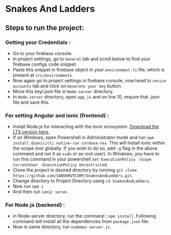 # Snakes And Ladders
## Steps to run the project:

### Getting your Credentials :
* Go to your firebase console.
* In project settings, go to ```General``` tab and scroll below to find your firebase configs code snippet.
* Paste this snippet in firebase object in your ```environment.ts``` file, which is present at ```src/environments```.
* Now again go to project settings in firebase console, now head to ```sevice accounts``` tab and click on ```Generate your key``` button.
* Move this key/.json file in ```Node-server``` directory.
* In ```Node-server``` directory, open ```app.js``` and on line 10, require that .json file and save this.

### For setting Angular and ionic (frontend) :
* Install Node.js for interacting with the Ionic ecosystem. [Download the LTS version here.](https://nodejs.org/en/)
* If on Windows, open Powershell in Administrator mode and run ```npm install @ionic/cli native-run cordova-res```. This will install ionic within the scope (not globally. If you wish to do so, add ```-g``` flag in the above command and run it as ```sudo``` or as root user).
In Windows, you have to run this command in your powershell ```Set-ExecutionPolicy -Scope CurrentUser -ExecutionPolicy Unrestricted```.
* Clone the project in desired directory by running ```git clone https://github.com/SANSKRUTCORP/SnakesAndLadders.git```.
* Change directory to Project Directory using ```cd SnakesAndLadders```.
* Now run ```npm i```
* And then run ```ionic serve``` .

### For Node.js (backend) :
* in Node-server directory, run the command : ```npm install```. Following command will install all the dependencies from ```package.json``` file.
* Now in same directory, run ```nodemon server.js```.
